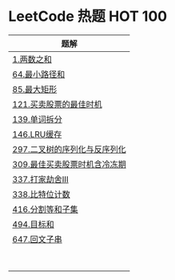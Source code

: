 # LeetCode 热题 HOT 100

| 题解                                                         |
| ------------------------------------------------------------ |
| [1.两数之和](1.两数之和.md)                                  |
| [64.最小路径和](64.最小路径和.md)                            |
| [85.最大矩形](85.最大矩形.md)                                |
| [121.买卖股票的最佳时机](121.买卖股票的最佳时机.md)          |
| [139.单词拆分](139.单词拆分.md)                              |
| [146.LRU缓存](146.LRU缓存.md)                                |
| [297.二叉树的序列化与反序列化](297.二叉树的序列化与反序列化.md) |
| [309.最佳买卖股票时机含冷冻期](309.最佳买卖股票时机含冷冻期.md) |
| [337.打家劫舍III](337.打家劫舍III.md)                        |
| [338.比特位计数](338.比特位计数.md)                          |
| [416.分割等和子集](416.分割等和子集.md)                      |
| [494.目标和](494.目标和.md)                                  |
| [647.回文子串](647.回文子串.md)                              |
|                                                              |
|                                                              |
|                                                              |
|                                                              |
|                                                              |
|                                                              |
|                                                              |
|                                                              |
